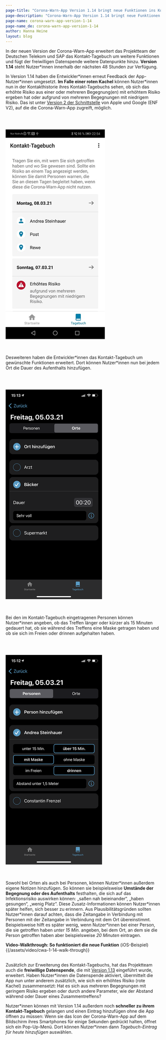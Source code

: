 ```yaml
---
page-title: "Corona-Warn-App Version 1.14 bringt neue Funktionen ins Kontakt-Tagebuch"
page-description: "Corona-Warn-App Version 1.14 bringt neue Funktionen ins Kontakt-Tagebuch"
page-name: corona-warn-app-version-1-14
page-name_de: corona-warn-app-version-1-14
author: Hanna Heine
layout: blog
---
```

 
In der neuen Version der Corona-Warn-App erweitert das Projektteam der Deutschen Telekom und SAP das Kontakt-Tagebuch um weitere Funktionen und fügt der freiwilligen Datenspende weitere Datenpunkte hinzu. **Version 1.14** steht Nutzer\*innen innerhalb der nächsten 48 Stunden zur Verfügung.

<!-- overview -->

In Version 1.14 haben die Entwickler\*innen erneut Feedback der App-Nutzer\*innen umgesetzt. **Im Falle einer roten Kachel** können Nutzer\*innen nun in der Kontakthistorie ihres Kontakt-Tagebuchs sehen, ob sich das erhöhte Risiko aus einer oder mehreren Begegnung(en) mit erhöhtem Risiko ergeben hat oder aufgrund von mehreren Begegnungen mit niedrigem Risiko. Das ist unter [Version 2 der Schnittstelle](/de/blog/2020-12-16-corona-warn-app-version-1-9/) von Apple und Google (ENF V2), auf die die Corona-Warn-App zugreift, möglich.
  

<br></br>
<div class="text-center"> <img src="./erhoehtesRisiko.jpg" title="Zusammensetzung des Risikos" alt="Zusammensetzung des Risikos" style="align: center"></div>
<br></br>

Desweiteren haben die Entwickler\*innen das Kontakt-Tagebuch um gewünschte Funktionen erweitert. Dort können Nutzer\*innen nun bei jedem Ort die Dauer des Aufenthalts hinzufügen. 

<br></br>
<div class="text-center"> <img src="./cwa-1-14-orte.png" title="Dauer des Aufenthalts" alt="Dauer des Aufenthalts" style="align: center"></div>
<br></br>

Bei den im Kontakt-Tagebuch eingetragenen Personen können Nutzer*innen angeben, ob das Treffen länger oder kürzer als 15 Minuten gedauert hat, ob sie während des Treffens eine Maske getragen haben und ob sie sich im Freien oder drinnen aufgehalten haben. 



<br></br>
<div class="text-center"> <img src="./cwa-1-14-personen.png" title="Informationen zum Treffen" alt="Informationen zum Treffen" style="align: center"></div>
<br></br>

Sowohl bei Orten als auch bei Personen, können Nutzer\*innen außerdem eigene Notizen hinzufügen. So können sie beispielsweise **Umstände der Begegnung oder des Aufenthalts** festhalten, die sich auf das Infektionsrisiko auswirken können: „saßen nah beieinander“, „haben gesungen“, „wenig Platz“. Diese Zusatz-Informationen können Nutzer\*innen später helfen, sich besser zu erinnern. Aus Plausibilitätsgründen sollten Nutzer\*innen darauf achten, dass die Zeitangabe in Verbindung mit Personen mit der Zeitangabe in Verbindung mit dem Ort übereinstimmt. Beispielsweise hilft es später wenig, wenn Nutzer\*innen bei einer Person, die sie getroffen haben *unter 15 Min.* angeben, bei dem Ort, an dem sie die Person getroffen haben aber beispielsweise *20 Minuten* eintragen.

**Video-Walkthrough: So funktioniert die neue Funktion** (iOS-Beispiel)
{{/assets/video/cwa-1-14-walk-through}}
<br></br>

Zusätzlich zur Erweiterung des Kontakt-Tagebuchs, hat das Projektteam auch die **freiwillige Datenspende**, die mit [Version 1.13](/de/blog/2021-03-04-corona-warn-app-version-1-13/) eingeführt wurde, erweitert. Haben Nutzer\*innen die Datenspende aktiviert, übermittelt die App nun unter anderem zusätzlich, wie sich ein erhöhtes Risiko (rote Kachel) zusammensetzt: Hat es sich aus mehreren Begegnungen mit geringem Risiko ergeben oder durch andere Parameter, wie der Abstand während oder Dauer eines Zusammentreffens?

Nutzer\*innen können mit Version 1.14  außerdem noch **schneller zu ihrem Kontakt-Tagebuch** gelangen und einen Eintrag hinzufügen ohne die App öffnen zu müssen:  Wenn sie das Icon der Corona-Warn-App auf dem Bildschirm ihres Smartphones für einige Sekunden gedrückt halten, öffnet sich ein Pop-Up-Menü. Dort können Nutzer\*innen dann *Tagebuch-Eintrag für heute hinzufügen* auswählen.  
